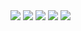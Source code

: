 <img src="https://img.shields.io/badge/Salesforce-000000?logo=Salesforce&logoColor=0d9dda&style=plastic">
<img src="https://img.shields.io/badge/Salesforce-000000?logo=Salesforce&logoColor=0d9dda&style=flat">
<img src="https://img.shields.io/badge/Salesforce-000000?logo=Salesforce&logoColor=0d9dda&style=flat-square">
<img src="https://img.shields.io/badge/Salesforce-000000?logo=Salesforce&logoColor=0d9dda&style=for-the-badge">
<img src="https://img.shields.io/badge/Salesforce-000000?logo=Salesforce&logoColor=0d9dda&style=social">
